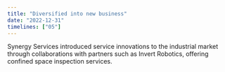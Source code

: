 ```yaml
---
title: "Diversified into new business"
date: "2022-12-31"
timelines: ["05"]
---
```

Synergy Services introduced service innovations to the industrial market through collaborations with partners such as Invert Robotics, offering confined space inspection services.